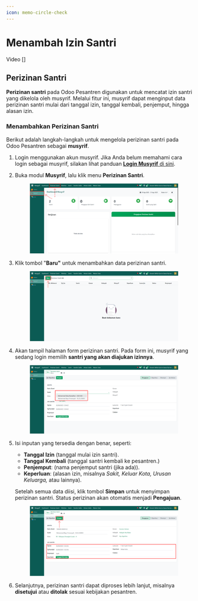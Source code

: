 ```yaml
---
icon: memo-circle-check
---
```


# Menambah Izin Santri

Video \[]

## Perizinan Santri

**Perizinan santri** pada Odoo Pesantren digunakan untuk mencatat izin santri yang dikelola oleh musyrif. Melalui fitur ini, musyrif dapat menginput data perizinan santri mulai dari tanggal izin, tanggal kembali, penjemput, hingga alasan izin.

### Menambahkan Perizinan Santri

Berikut adalah langkah-langkah untuk mengelola perizinan santri pada Odoo Pesantren sebagai **musyrif**.

1. Login menggunakan akun musyrif. Jika Anda belum memahami cara login sebagai musyrif, silakan lihat panduan [**Login Musyrif** di sini](../../setup-and-konfigurasi/role-and-hak-akses-pengguna/panduan-login/login-musyrif.md).
2.  Buka modul **Musyrif**, lalu klik menu **Perizinan Santri**.

    <figure><img src="../../.gitbook/assets/images-373.png" alt=""><figcaption></figcaption></figure>


3.  Klik tombol "**Baru"** untuk menambahkan data perizinan santri.

    <figure><img src="../../.gitbook/assets/images-374.png" alt=""><figcaption></figcaption></figure>


4.  Akan tampil halaman form perizinan santri. Pada form ini, musyrif yang sedang login memilih **santri yang akan diajukan izinnya**.

    <figure><img src="../../.gitbook/assets/images-375.png" alt=""><figcaption></figcaption></figure>


5.  Isi inputan yang tersedia dengan benar, seperti:

    * **Tanggal Izin** (tanggal mulai izin santri).
    * **Tanggal Kembali** (tanggal santri kembali ke pesantren.)
    * **Penjemput**: (nama penjemput santri (jika ada)).
    * **Keperluan**: (alasan izin, misalnya _Sakit, Keluar Kota, Urusan Keluarga,_ atau lainnya).

    Setelah semua data diisi, klik tombol **Simpan** untuk menyimpan perizinan santri. Status perizinan akan otomatis menjadi **Pengajuan**.

    <figure><img src="../../.gitbook/assets/images-376.png" alt=""><figcaption></figcaption></figure>


6. Selanjutnya, perizinan santri dapat diproses lebih lanjut, misalnya **disetujui** atau **ditolak** sesuai kebijakan pesantren.
